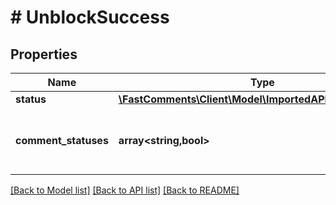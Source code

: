 # # UnblockSuccess

## Properties

Name | Type | Description | Notes
------------ | ------------- | ------------- | -------------
**status** | [**\FastComments\Client\Model\ImportedAPIStatusSUCCESS**](ImportedAPIStatusSUCCESS.md) |  |
**comment_statuses** | **array<string,bool>** | Construct a type with a set of properties K of type T |

[[Back to Model list]](../../README.md#models) [[Back to API list]](../../README.md#endpoints) [[Back to README]](../../README.md)
